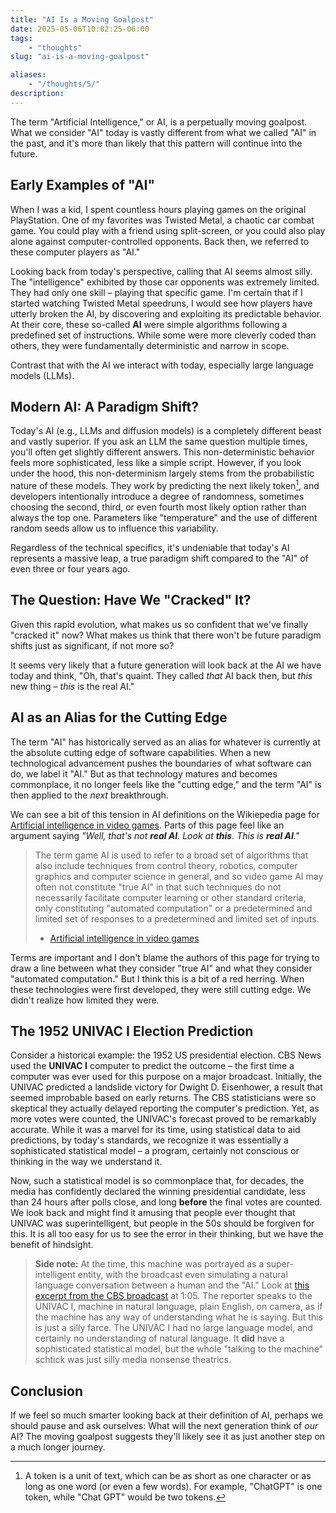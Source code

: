 ```yaml
---
title: "AI Is a Moving Goalpost" 
date: 2025-05-06T10:02:25-06:00
tags: 
    - "thoughts" 
slug: "ai-is-a-moving-goalpost" 

aliases:
    - "/thoughts/5/" 
description: 
---
```



The term "Artificial Intelligence," or AI, is a perpetually moving goalpost. What we consider "AI" today is vastly different from what we called "AI" in the past, and it's more than likely that this pattern will continue into the future.

## Early Examples of "AI"

When I was a kid, I spent countless hours playing games on the original PlayStation. One of my favorites was Twisted Metal, a chaotic car combat game. You could play with a friend using split-screen, or you could also play alone against computer-controlled opponents. Back then, we referred to these computer players as "AI."

Looking back from today's perspective, calling that AI seems almost silly. The "intelligence" exhibited by those car opponents was extremely limited. They had only one skill – playing that specific game. I'm certain that if I started watching Twisted Metal speedruns, I would see how players have utterly broken the AI, by discovering and exploiting its predictable behavior. At their core, these so-called **AI** were simple algorithms following a predefined set of instructions. While some were more cleverly coded than others, they were fundamentally deterministic and narrow in scope.

Contrast that with the AI we interact with today, especially large language models (LLMs).

## Modern AI: A Paradigm Shift?

Today's AI (e.g., LLMs and diffusion models) is a completely different beast and vastly superior. If you ask an LLM the same question multiple times, you'll often get slightly different answers. This non-deterministic behavior feels more sophisticated, less like a simple script. However, if you look under the hood, this non-determinism largely stems from the probabilistic nature of these models. They work by predicting the next likely token[^1], and developers intentionally introduce a degree of randomness, sometimes choosing the second, third, or even fourth most likely option rather than always the top one. Parameters like "temperature" and the use of different random seeds allow us to influence this variability.

[^1]: A token is a unit of text, which can be as short as one character or as long as one word (or even a few words). For example, "ChatGPT" is one token, while "Chat GPT" would be two tokens.

Regardless of the technical specifics, it's undeniable that today's AI represents a massive leap, a true paradigm shift compared to the "AI" of even three or four years ago.

## The Question: Have We "Cracked" It?

Given this rapid evolution, what makes us so confident that we've finally "cracked it" now? What makes us think that there won't be future paradigm shifts just as significant, if not more so?

It seems very likely that a future generation will look back at the AI we have today and think, "Oh, that's quaint. They called *that* AI back then, but *this* new thing – *this* is the real AI."

## AI as an Alias for the Cutting Edge

The term "AI" has historically served as an alias for whatever is currently at the absolute cutting edge of software capabilities. When a new technological advancement pushes the boundaries of what software can do, we label it "AI." But as that technology matures and becomes commonplace, it no longer feels like the "cutting edge," and the term "AI" is then applied to the *next* breakthrough.

We can see a bit of this tension in AI definitions on the Wikiepedia page for [Artificial intelligence in video games](https://en.wikipedia.org/wiki/Artificial_intelligence_in_video_games). Parts of this page feel like an argument saying _"Well, that's not **real AI**. Look at **this**. This is **real AI**."_

>The term game AI is used to refer to a broad set of algorithms that also include techniques from control theory, robotics, computer graphics and computer science in general, and so video game AI may often not constitute "true AI" in that such techniques do not necessarily facilitate computer learning or other standard criteria, only constituting "automated computation" or a predetermined and limited set of responses to a predetermined and limited set of inputs.
>- [Artificial intelligence in video games](https://en.wikipedia.org/wiki/Artificial_intelligence_in_video_games)

Terms are important and I don't blame the authors of this page for trying to draw a line between what they consider "true AI" and what they consider "automated computation." But I think this is a bit of a red herring. When these technologies were first developed, they were still cutting edge. We didn't realize how limited they were. 

## The 1952 UNIVAC I Election Prediction

Consider a historical example: the 1952 US presidential election. CBS News used the **UNIVAC I** computer to predict the outcome – the first time a computer was ever used for this purpose on a major broadcast. Initially, the UNIVAC predicted a landslide victory for Dwight D. Eisenhower, a result that seemed improbable based on early returns. The CBS statisticians were so skeptical they actually delayed reporting the computer's prediction. Yet, as more votes were counted, the UNIVAC's forecast proved to be remarkably accurate. While it was a marvel for its time, using statistical data to aid predictions, by today's standards, we recognize it was essentially a sophisticated statistical model – a program, certainly not conscious or thinking in the way we understand it.

Now, such a statistical model is so commonplace that, for decades, the media has confidently declared the winning presidential candidate, less than 24 hours after polls close, and long **before** the final votes are counted. We look back and might find it amusing that people ever thought that UNIVAC was superintelligent, but people in the 50s should be forgiven for this. It is all too easy for us to see the error in their thinking, but we have the benefit of hindsight.

>**Side note:**
>At the time, this machine was portrayed as a super-intelligent entity, with the broadcast even simulating a natural language conversation between a human and the "AI." Look at [this excerpt from the CBS broadcast](https://youtu.be/nHov1Atrjzk) at 1:05. The reporter speaks to the UNIVAC I, machine in natural language, plain English, on camera, as if the machine has any way of understanding what he is saying. But this is just a silly farce. The UNIVAC I had no large language model, and certainly no understanding of natural language. It **did** have a sophisticated statistical model, but the whole "talking to the machine" schtick was just silly media nonsense theatrics. 

## Conclusion

If we feel so much smarter looking back at their definition of AI, perhaps we should pause and ask ourselves: What will the next generation think of *our* AI? The moving goalpost suggests they'll likely see it as just another step on a much longer journey.
